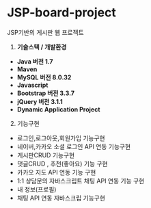 # JSP-board-project
JSP기반의 게시판 웹 프로젝트 

1. **기술스택 / 개발환경**
- **Java 버전 1.7**
- **Maven**
- **MySQL 버전 8.0.32**
- **Javascript**
- **Bootstrap 버전 3.3.7**
- **jQuery 버전 3.1.1**
- **Dynamic Application Project**

2. 기능구현
- 로그인,로그아웃,회원가입 기능구현 
- 네이버,카카오 소셜 로그인 API 연동 기능구현 
- 게시판CRUD 기능구현
- 댓글CRUD , 추천(좋아요) 기능 구현 
- 카카오 지도 API 연동 기능 구현 
- 1:1 상담문의 자바스크립트 채팅 API 연동 기능 구현 
- 내 정보(프로필) 
- 채팅 API 연동 자바스크립 기능구현 


